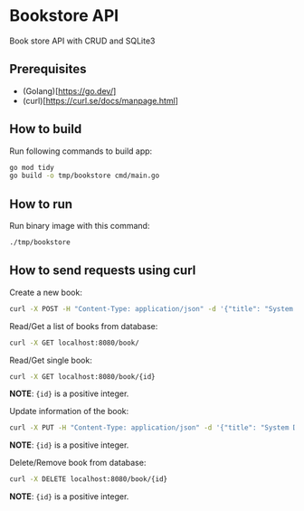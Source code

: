 # Bookstore API
Book store API with CRUD and SQLite3

## Prerequisites
* (Golang)[https://go.dev/]
* (curl)[https://curl.se/docs/manpage.html]

## How to build
Run following commands to build app:
```bash
go mod tidy
go build -o tmp/bookstore cmd/main.go
```

## How to run
Run binary image with this command:
```bash
./tmp/bookstore
```

## How to send requests using curl
Create a new book:
```bash
curl -X POST -H "Content-Type: application/json" -d '{"title": "System Design Interview", "author": "Alex Xu", "publisher":"ByteByteGo"}' localhost:8080/book/
```

Read/Get a list of books from database:
```bash
curl -X GET localhost:8080/book/
```
Read/Get single book:
```bash
curl -X GET localhost:8080/book/{id}
```
**NOTE**: `{id}` is a positive integer.

Update information of the book:
```bash
curl -X PUT -H "Content-Type: application/json" -d '{"title": "System Design Interview", "author": "Alex Xu", "publisher":"ByteByteGo"}' localhost:8080/book/{id}
```
**NOTE**: `{id}` is a positive integer.

Delete/Remove book from database:
```bash
curl -X DELETE localhost:8080/book/{id}
```
**NOTE**: `{id}` is a positive integer.

